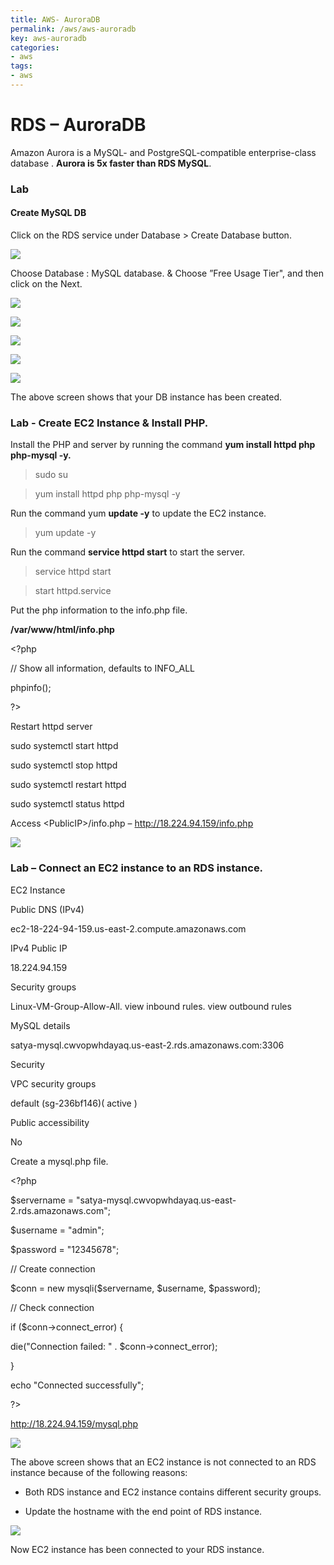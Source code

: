 ```yaml
---
title: AWS- AuroraDB
permalink: /aws/aws-auroradb
key: aws-auroradb
categories:
- aws
tags:
- aws
---
```



RDS – AuroraDB
==============

Amazon Aurora is a MySQL- and PostgreSQL-compatible enterprise-class database .
**Aurora is 5x faster than RDS MySQL**.

### Lab

#### Create MySQL DB

Click on the RDS service under Database \> Create Database button.

![](media/f8c1860415b5488d23a81350290f2177.png)

Choose Database : MySQL database. & Choose ”Free Usage Tier", and then click on
the Next.

![](media/bed104957438250ccbe21729f80df309.png)

![](media/17033388f019e06ebd91fe3b5c39778e.png)

![](media/be1eef85d4f00777afc55388ba032191.png)

![](media/448ee8321886dc58afc245072c903220.png)

![](media/0a5ab57776c5c2586849bd35239be1e7.png)

The above screen shows that your DB instance has been created.

### Lab - Create EC2 Instance & Install PHP.

Install the PHP and server by running the command **yum install httpd php
php-mysql -y.**

>   sudo su

>   yum install httpd php php-mysql -y

Run the command yum **update -y** to update the EC2 instance.

>   yum update -y

Run the command **service httpd start** to start the server.

>   service httpd start 

>   start httpd.service

Put the php information to the info.php file.

**/var/www/html/info.php**

\<?php

// Show all information, defaults to INFO_ALL

phpinfo();

?\>

Restart httpd server

sudo systemctl start httpd

sudo systemctl stop httpd

sudo systemctl restart httpd

sudo systemctl status httpd

Access \<PublicIP\>/info.php – <http://18.224.94.159/info.php>

![](media/2d9e72d2dee90cd3a15681359d702d60.png)

### Lab – Connect an EC2 instance to an RDS instance.

EC2 Instance

Public DNS (IPv4)

ec2-18-224-94-159.us-east-2.compute.amazonaws.com

IPv4 Public IP

18.224.94.159

Security groups

Linux-VM-Group-Allow-All. view inbound rules. view outbound rules

MySQL details

satya-mysql.cwvopwhdayaq.us-east-2.rds.amazonaws.com:3306

Security

VPC security groups

default (sg-236bf146)( active )

Public accessibility

No

Create a mysql.php file.

\<?php

\$servername = "satya-mysql.cwvopwhdayaq.us-east-2.rds.amazonaws.com";

\$username = "admin";

\$password = "12345678";

// Create connection

\$conn = new mysqli(\$servername, \$username, \$password);

// Check connection

if (\$conn-\>connect_error) {

die("Connection failed: " . \$conn-\>connect_error);

}

echo "Connected successfully";

?\>

<http://18.224.94.159/mysql.php>

![](media/e8f0f0ccef372e3d9870def8650005ba.png)

The above screen shows that an EC2 instance is not connected to an RDS instance
because of the following reasons:

-   Both RDS instance and EC2 instance contains different security groups.

-   Update the hostname with the end point of RDS instance.

![](media/136d54ce02acfddf7acd6c0838f67bbf.png)

Now EC2 instance has been connected to your RDS instance.
